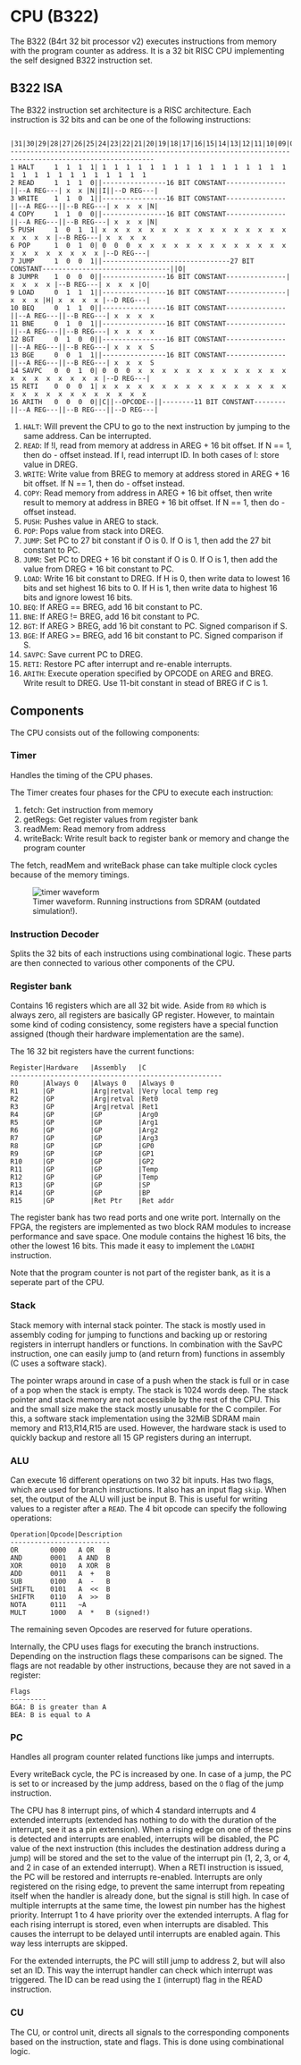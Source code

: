 # CPU (B322)
The B322 (B4rt 32 bit processor v2) executes instructions from memory with the program counter as address. It is a 32 bit RISC CPU implementing the self designed B322 instruction set.

## B322 ISA
The B322 instruction set architecture is a RISC architecture.
Each instruction is 32 bits and can be one of the following instructions:
``` text
         |31|30|29|28|27|26|25|24|23|22|21|20|19|18|17|16|15|14|13|12|11|10|09|08|07|06|05|04|03|02|01|00|
----------------------------------------------------------------------------------------------------------
1 HALT     1  1  1  1| 1  1  1  1  1  1  1  1  1  1  1  1  1  1  1  1  1  1  1  1  1  1  1  1  1  1  1  1
2 READ     1  1  1  0||----------------16 BIT CONSTANT---------------||--A REG---| x  x |N||I||--D REG---|
3 WRITE    1  1  0  1||----------------16 BIT CONSTANT---------------||--A REG---||--B REG---| x  x  x |N|
4 COPY     1  1  0  0||----------------16 BIT CONSTANT---------------||--A REG---||--B REG---| x  x  x |N|
5 PUSH     1  0  1  1| x  x  x  x  x  x  x  x  x  x  x  x  x  x  x  x  x  x  x  x |--B REG---| x  x  x  x
6 POP      1  0  1  0| 0  0  0  x  x  x  x  x  x  x  x  x  x  x  x  x  x  x  x  x  x  x  x  x |--D REG---|
7 JUMP     1  0  0  1||--------------------------------27 BIT CONSTANT--------------------------------||O|
8 JUMPR    1  0  0  0||----------------16 BIT CONSTANT---------------| x  x  x  x |--B REG---| x  x  x |O|
9 LOAD     0  1  1  1||----------------16 BIT CONSTANT---------------| x  x  x |H| x  x  x  x |--D REG---|
10 BEQ     0  1  1  0||----------------16 BIT CONSTANT---------------||--A REG---||--B REG---| x  x  x  x
11 BNE     0  1  0  1||----------------16 BIT CONSTANT---------------||--A REG---||--B REG---| x  x  x  x
12 BGT     0  1  0  0||----------------16 BIT CONSTANT---------------||--A REG---||--B REG---| x  x  x  S
13 BGE     0  0  1  1||----------------16 BIT CONSTANT---------------||--A REG---||--B REG---| x  x  x  S
14 SAVPC   0  0  1  0| 0  0  0  x  x  x  x  x  x  x  x  x  x  x  x  x  x  x  x  x  x  x  x  x |--D REG---|
15 RETI    0  0  0  1| x  x  x  x  x  x  x  x  x  x  x  x  x  x  x  x  x  x  x  x  x  x  x  x  x  x  x  x
16 ARITH   0  0  0  0||C||--OPCODE--||--------11 BIT CONSTANT--------||--A REG---||--B REG---||--D REG---|
```

1.  `HALT`:   Will prevent the CPU to go to the next instruction by jumping to the same address. Can be interrupted.
2.  `READ`:   If !I, read from memory at address in AREG + 16 bit offset. If N == 1, then do - offset instead. If I, read interrupt ID. In both cases of I: store value in DREG.
3.  `WRITE`:  Write value from BREG to memory at address stored in AREG + 16 bit offset. If N == 1, then do - offset instead.
4.  `COPY`:   Read memory from address in AREG + 16 bit offset, then write result to memory at address in BREG + 16 bit offset. If N == 1, then do - offset instead.
7.  `PUSH`:   Pushes value in AREG to stack.
8.  `POP`:    Pops value from stack into DREG.
9.  `JUMP`:   Set PC to 27 bit constant if O is 0. If O is 1, then add the 27 bit constant to PC. 
9.  `JUMR`:   Set PC to DREG + 16 bit constant if O is 0. If O is 1, then add the value from DREG + 16 bit constant to PC. 
5.  `LOAD`:   Write 16 bit constant to DREG. If H is 0, then write data to lowest 16 bits and set highest 16 bits to 0. If H is 1, then write data to highest 16 bits and ignore lowest 16 bits.
11. `BEQ`:    If AREG == BREG, add 16 bit constant to PC.
12. `BNE`:    If AREG != BREG, add 16 bit constant to PC.
13. `BGT`:    If AREG >  BREG, add 16 bit constant to PC. Signed comparison if S.
14. `BGE`:    If AREG >= BREG, add 16 bit constant to PC. Signed comparison if S.
15. `SAVPC`:  Save current PC to DREG.
16. `RETI`:   Restore PC after interrupt and re-enable interrupts.
10. `ARITH`:  Execute operation specified by OPCODE on AREG and BREG. Write result to DREG. Use 11-bit constant in stead of BREG if C is 1.

## Components
The CPU consists out of the following components:

### Timer
Handles the timing of the CPU phases.

The Timer creates four phases for the CPU to execute each instruction:

1. fetch: Get instruction from memory
2. getRegs: Get register values from register bank
3. readMem: Read memory from address
4. writeBack: Write result back to register bank or memory and change the program counter

The fetch, readMem and writeBack phase can take multiple clock cycles because of the memory timings.

<figure>
    <img align="center" src="images/timer.png" alt="timer waveform">
    <figcaption>Timer waveform. Running instructions from SDRAM (outdated simulation!).</figcaption>
</figure>

### Instruction Decoder
Splits the 32 bits of each instructions using combinational logic.
These parts are then connected to various other components of the CPU. 

### Register bank
Contains 16 registers which are all 32 bit wide. Aside from `R0` which is always zero, all registers are basically GP register. However, to maintain some kind of coding consistency, some registers have a special function assigned (though their hardware implementation are the same).

The 16 32 bit registers have the current functions:
``` text
Register|Hardware 	|Assembly	|C
-----------------------------------------------------
R0 		|Always 0	|Always 0	|Always 0
R1 		|GP			|Arg|retval |Very local temp reg
R2 		|GP			|Arg|retval |Ret0
R3 		|GP			|Arg|retval |Ret1
R4 		|GP			|GP			|Arg0
R5 		|GP			|GP			|Arg1
R6 		|GP			|GP			|Arg2
R7 		|GP			|GP			|Arg3
R8 		|GP			|GP			|GP0
R9 		|GP			|GP			|GP1
R10		|GP			|GP			|GP2
R11		|GP			|GP			|Temp
R12		|GP			|GP			|Temp
R13		|GP			|GP			|SP
R14		|GP			|GP			|BP
R15		|GP			|Ret Ptr 	|Ret addr
```
The register bank has two read ports and one write port. Internally on the FPGA, the registers are implemented as two block RAM modules to increase performance and save space. One module contains the highest 16 bits, the other the lowest 16 bits. This made it easy to implement the `LOADHI` instruction.

Note that the program counter is not part of the register bank, as it is a seperate part of the CPU.

### Stack
Stack memory with internal stack pointer. The stack is mostly used in assembly coding for jumping to functions and backing up or restoring registers in interrupt handlers or functions. In combination with the SavPC instruction, one can easily jump to (and return from) functions in assembly (C uses a software stack).

The pointer wraps around in case of a push when the stack is full or in case of a pop when the stack is empty.
The stack is 1024 words deep. The stack pointer and stack memory are not accessible by the rest of the CPU. This and the small size make the stack mostly unusable for the C compiler. For this, a software stack implementation using the 32MiB SDRAM main memory and R13,R14,R15 are used. However, the hardware stack is used to quickly backup and restore all 15 GP registers during an interrupt.

### ALU
Can execute 16 different operations on two 32 bit inputs. Has two flags, which are used for branch instructions. It also has an input flag `skip`. When set, the output of the ALU will just be input B. This is useful for writing values to a register after a `READ`.
The 4 bit opcode can specify the following operations:
``` text
Operation|Opcode|Description
-------------------------
OR        0000   A OR   B
AND       0001   A AND  B
XOR       0010   A XOR  B
ADD       0011   A  +   B
SUB       0100   A  -   B
SHIFTL    0101   A  <<  B
SHIFTR    0110   A  >>  B
NOTA      0111   ~A
MULT      1000   A  *   B (signed!)
```

The remaining seven Opcodes are reserved for future operations.

Internally, the CPU uses flags for executing the branch instructions. Depending on the instruction flags these comparisons can be signed. The flags are not readable by other instructions, because they are not saved in a register:
``` text
Flags
---------
BGA: B is greater than A
BEA: B is equal to A
```

### PC
Handles all program counter related functions like jumps and interrupts.

Every writeBack cycle, the PC is increased by one. In case of a jump, the PC is set to or increased by the jump address, based on the `O` flag of the jump instruction.

The CPU has 8 interrupt pins, of which 4 standard interrupts and 4 extended interrupts (extended has nothing to do with the duration of the interrupt, see it as a pin extension). When a rising edge on one of these pins is detected and interrupts are enabled, interrupts will be disabled, the PC value of the next instruction (this includes the destination address during a jump) will be stored and the set to the value of the interrupt pin (1, 2, 3, or 4, and 2 in case of an extended interrupt). When a RETI instruction is issued, the PC will be restored and interrupts re-enabled. Interrupts are only registered on the rising edge, to prevent the same interrupt from repeating itself when the handler is already done, but the signal is still high. In case of multiple interrupts at the same time, the lowest pin number has the highest priority. Interrupt 1 to 4 have priority over the extended interrupts. A flag for each rising interrupt is stored, even when interrupts are disabled. This causes the interrupt to be delayed until interrupts are enabled again. This way less interrupts are skipped.

For the extended interrupts, the PC will still jump to address 2, but will also set an ID. This way the interrupt handler can check which interrupt was triggered. The ID can be read using the `I` (interrupt) flag in the READ instruction.

### CU
The CU, or control unit, directs all signals to the corresponding components based on the instruction, state and flags. This is done using combinational logic.